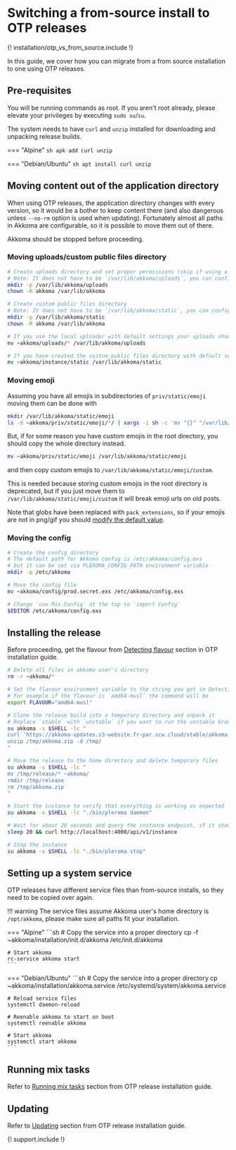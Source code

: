# Switching a from-source install to OTP releases

{! installation/otp_vs_from_source.include !}

In this guide, we cover how you can migrate from a from source installation to one using OTP releases.

## Pre-requisites
You will be running commands as root. If you aren't root already, please elevate your privileges by executing `sudo su`/`su`.

The system needs to have `curl` and `unzip` installed for downloading and unpacking release builds.

=== "Alpine"
    ```sh
    apk add curl unzip
    ```

=== "Debian/Ubuntu"
    ```sh
    apt install curl unzip
    ```

## Moving content out of the application directory
When using OTP releases, the application directory changes with every version, so it would be a bother to keep content there (and also dangerous unless `--no-rm` option is used when updating). Fortunately almost all paths in Akkoma are configurable, so it is possible to move them out of there.

Akkoma should be stopped before proceeding.

### Moving uploads/custom public files directory

```sh
# Create uploads directory and set proper permissions (skip if using a remote uploader)
# Note: It does not have to be `/var/lib/akkoma/uploads`, you can configure it to be something else later
mkdir -p /var/lib/akkoma/uploads
chown -R akkoma /var/lib/akkoma

# Create custom public files directory
# Note: It does not have to be `/var/lib/akkoma/static`, you can configure it to be something else later
mkdir -p /var/lib/akkoma/static
chown -R akkoma /var/lib/akkoma

# If you use the local uploader with default settings your uploads should be located in `~akkoma/uploads`
mv ~akkoma/uploads/* /var/lib/akkoma/uploads

# If you have created the custom public files directory with default settings it should be located in `~akkoma/instance/static`
mv ~akkoma/instance/static /var/lib/akkoma/static
```

### Moving emoji
Assuming you have all emojis in subdirectories of `priv/static/emoji` moving them can be done with
```sh
mkdir /var/lib/akkoma/static/emoji
ls -d ~akkoma/priv/static/emoji/*/ | xargs -i sh -c 'mv "{}" "/var/lib/akkoma/static/emoji/$(basename {})"'
```

But, if for some reason you have custom emojis in the root directory, you should copy the whole directory instead.
```sh
mv ~akkoma/priv/static/emoji /var/lib/akkoma/static/emoji
```
and then copy custom emojis to `/var/lib/akkoma/static/emoji/custom`.

This is needed because storing custom emojis in the root directory is deprecated, but if you just move them to `/var/lib/akkoma/static/emoji/custom` it will break emoji urls on old posts.

Note that globs have been replaced with `pack_extensions`, so if your emojis are not in png/gif you should [modify the default value](../configuration/cheatsheet.md#emoji).

### Moving the config
```sh
# Create the config directory
# The default path for Akkoma config is /etc/akkoma/config.exs
# but it can be set via PLEROMA_CONFIG_PATH environment variable
mkdir -p /etc/akkoma

# Move the config file
mv ~akkoma/config/prod.secret.exs /etc/akkoma/config.exs

# Change `use Mix.Config` at the top to `import Config`
$EDITOR /etc/akkoma/config.exs
```
## Installing the release
Before proceeding, get the flavour from [Detecting flavour](otp_en.md#detecting-flavour) section in OTP installation guide.
```sh
# Delete all files in akkoma user's directory
rm -r ~akkoma/*

# Set the flavour environment variable to the string you got in Detecting flavour section.
# For example if the flavour is `amd64-musl` the command will be
export FLAVOUR="amd64-musl"

# Clone the release build into a temporary directory and unpack it
# Replace `stable` with `unstable` if you want to run the unstable branch
su akkoma -s $SHELL -lc "
curl 'https://akkoma-updates.s3-website.fr-par.scw.cloud/stable/akkoma-$FLAVOUR.zip' -o /tmp/akkoma.zip
unzip /tmp/akkoma.zip -d /tmp/
"

# Move the release to the home directory and delete temporary files
su akkoma -s $SHELL -lc "
mv /tmp/release/* ~akkoma/
rmdir /tmp/release
rm /tmp/akkoma.zip
"

# Start the instance to verify that everything is working as expected
su akkoma -s $SHELL -lc "./bin/pleroma daemon"

# Wait for about 20 seconds and query the instance endpoint, if it shows your uri, name and email correctly, you are configured correctly
sleep 20 && curl http://localhost:4000/api/v1/instance

# Stop the instance
su akkoma -s $SHELL -lc "./bin/pleroma stop"
```

## Setting up a system service
OTP releases have different service files than from-source installs, so they need to be copied over again.

!!! warning
    The service files assume Akkoma user's home directory is `/opt/akkoma`, please make sure all paths fit your installation.

=== "Alpine"
    ```sh
    # Copy the service into a proper directory
    cp -f ~akkoma/installation/init.d/akkoma /etc/init.d/akkoma

    # Start akkoma
    rc-service akkoma start
    ```

=== "Debian/Ubuntu"
    ```sh
    # Copy the service into a proper directory
    cp ~akkoma/installation/akkoma.service /etc/systemd/system/akkoma.service

    # Reload service files
    systemctl daemon-reload

    # Reenable akkoma to start on boot
    systemctl reenable akkoma

    # Start akkoma
    systemctl start akkoma
    ```

## Running mix tasks
Refer to [Running mix tasks](otp_en.md#running-mix-tasks) section from OTP release installation guide.
## Updating
Refer to [Updating](otp_en.md#updating) section from OTP release installation guide.

{! support.include !}
